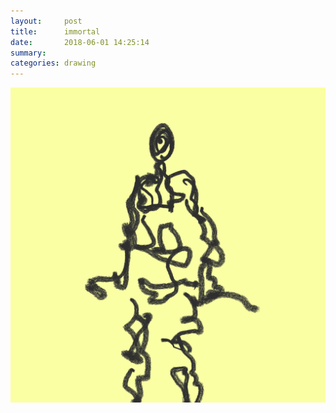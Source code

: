```yaml
---
layout:     post
title:      immortal
date:       2018-06-01 14:25:14
summary:    
categories: drawing
---
```

![immortal](/images/diary/immortal.png ".")
